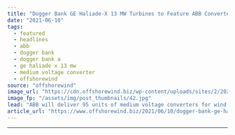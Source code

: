 ```yaml
---
title: "Dogger Bank GE Haliade-X 13 MW Turbines to Feature ABB Converters"
date: "2021-06-10"
tags: 
  - featured
  - headlines
  - abb
  - dogger bank
  - dogger bank a
  - ge haliade x 13 mw
  - medium voltage converter
  - offshorewind
source: "offshorewind"
image_url: "https://cdn.offshorewind.biz/wp-content/uploads/sites/2/2021/06/10101502/Dogger-Bank-GE-Haliade-X-13-MW-Turbines-to-Feature-ABB-Converters.jpg"
image_fp: "/assets/img/post_thumbnails/42.jpg"
lead: "ABB will deliver 95 units of medium voltage converters for wind turbines to GE"
article_url: "https://www.offshorewind.biz/2021/06/10/dogger-bank-ge-haliade-x-13-mw-turbines-to-feature-abb-converters/"
---
```


---
